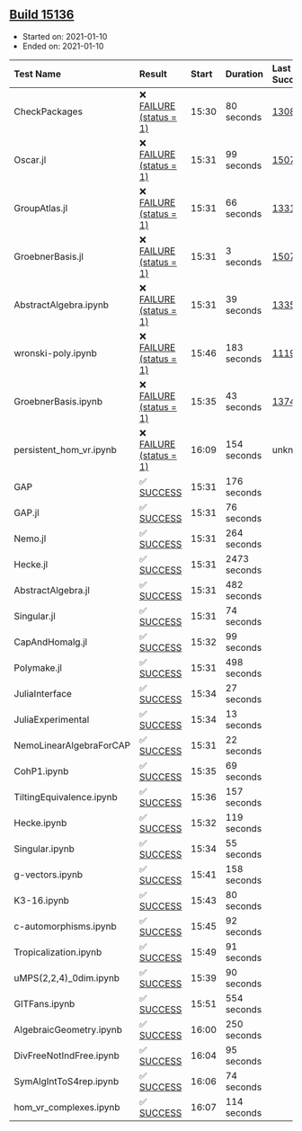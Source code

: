 ## [Build 15136](https://oscarci.mathematik.uni-kl.de/job/oscar/15136/)

* Started on: 2021-01-10
* Ended on: 2021-01-10

| Test Name    | Result | Start | Duration | Last Success | First Failure |
|:-------------|:-------|:------|:---------|:-------------|:--------------|
| CheckPackages | ❌ [FAILURE (status = 1)](https://oscarci.mathematik.uni-kl.de/job/oscar/15136/artifact/logs/build-15136/CheckPackages.log) | 15:30 | 80 seconds | [13085](https://oscarci.mathematik.uni-kl.de/job/oscar/13085/) | [13086](https://oscarci.mathematik.uni-kl.de/job/oscar/13086/) |
| Oscar.jl | ❌ [FAILURE (status = 1)](https://oscarci.mathematik.uni-kl.de/job/oscar/15136/artifact/logs/build-15136/Oscar.jl.log) | 15:31 | 99 seconds | [15079](https://oscarci.mathematik.uni-kl.de/job/oscar/15079/) | [15080](https://oscarci.mathematik.uni-kl.de/job/oscar/15080/) |
| GroupAtlas.jl | ❌ [FAILURE (status = 1)](https://oscarci.mathematik.uni-kl.de/job/oscar/15136/artifact/logs/build-15136/GroupAtlas.jl.log) | 15:31 | 66 seconds | [13311](https://oscarci.mathematik.uni-kl.de/job/oscar/13311/) | [13312](https://oscarci.mathematik.uni-kl.de/job/oscar/13312/) |
| GroebnerBasis.jl | ❌ [FAILURE (status = 1)](https://oscarci.mathematik.uni-kl.de/job/oscar/15136/artifact/logs/build-15136/GroebnerBasis.jl.log) | 15:31 | 3 seconds | [15079](https://oscarci.mathematik.uni-kl.de/job/oscar/15079/) | [15080](https://oscarci.mathematik.uni-kl.de/job/oscar/15080/) |
| AbstractAlgebra.ipynb | ❌ [FAILURE (status = 1)](https://oscarci.mathematik.uni-kl.de/job/oscar/15136/artifact/logs/build-15136/AbstractAlgebra.ipynb.log) | 15:31 | 39 seconds | [13355](https://oscarci.mathematik.uni-kl.de/job/oscar/13355/) | [13356](https://oscarci.mathematik.uni-kl.de/job/oscar/13356/) |
| wronski-poly.ipynb | ❌ [FAILURE (status = 1)](https://oscarci.mathematik.uni-kl.de/job/oscar/15136/artifact/logs/build-15136/wronski-poly.ipynb.log) | 15:46 | 183 seconds | [11192](https://oscarci.mathematik.uni-kl.de/job/oscar/11192/) | [11193](https://oscarci.mathematik.uni-kl.de/job/oscar/11193/) |
| GroebnerBasis.ipynb | ❌ [FAILURE (status = 1)](https://oscarci.mathematik.uni-kl.de/job/oscar/15136/artifact/logs/build-15136/GroebnerBasis.ipynb.log) | 15:35 | 43 seconds | [13748](https://oscarci.mathematik.uni-kl.de/job/oscar/13748/) | [13749](https://oscarci.mathematik.uni-kl.de/job/oscar/13749/) |
| persistent_hom_vr.ipynb | ❌ [FAILURE (status = 1)](https://oscarci.mathematik.uni-kl.de/job/oscar/15136/artifact/logs/build-15136/persistent_hom_vr.ipynb.log) | 16:09 | 154 seconds | unknown | unknown |
| GAP | ✅ [SUCCESS](https://oscarci.mathematik.uni-kl.de/job/oscar/15136/artifact/logs/build-15136/GAP.log) | 15:31 | 176 seconds |  |  |
| GAP.jl | ✅ [SUCCESS](https://oscarci.mathematik.uni-kl.de/job/oscar/15136/artifact/logs/build-15136/GAP.jl.log) | 15:31 | 76 seconds |  |  |
| Nemo.jl | ✅ [SUCCESS](https://oscarci.mathematik.uni-kl.de/job/oscar/15136/artifact/logs/build-15136/Nemo.jl.log) | 15:31 | 264 seconds |  |  |
| Hecke.jl | ✅ [SUCCESS](https://oscarci.mathematik.uni-kl.de/job/oscar/15136/artifact/logs/build-15136/Hecke.jl.log) | 15:31 | 2473 seconds |  |  |
| AbstractAlgebra.jl | ✅ [SUCCESS](https://oscarci.mathematik.uni-kl.de/job/oscar/15136/artifact/logs/build-15136/AbstractAlgebra.jl.log) | 15:31 | 482 seconds |  |  |
| Singular.jl | ✅ [SUCCESS](https://oscarci.mathematik.uni-kl.de/job/oscar/15136/artifact/logs/build-15136/Singular.jl.log) | 15:31 | 74 seconds |  |  |
| CapAndHomalg.jl | ✅ [SUCCESS](https://oscarci.mathematik.uni-kl.de/job/oscar/15136/artifact/logs/build-15136/CapAndHomalg.jl.log) | 15:32 | 99 seconds |  |  |
| Polymake.jl | ✅ [SUCCESS](https://oscarci.mathematik.uni-kl.de/job/oscar/15136/artifact/logs/build-15136/Polymake.jl.log) | 15:31 | 498 seconds |  |  |
| JuliaInterface | ✅ [SUCCESS](https://oscarci.mathematik.uni-kl.de/job/oscar/15136/artifact/logs/build-15136/JuliaInterface.log) | 15:34 | 27 seconds |  |  |
| JuliaExperimental | ✅ [SUCCESS](https://oscarci.mathematik.uni-kl.de/job/oscar/15136/artifact/logs/build-15136/JuliaExperimental.log) | 15:34 | 13 seconds |  |  |
| NemoLinearAlgebraForCAP | ✅ [SUCCESS](https://oscarci.mathematik.uni-kl.de/job/oscar/15136/artifact/logs/build-15136/NemoLinearAlgebraForCAP.log) | 15:31 | 22 seconds |  |  |
| CohP1.ipynb | ✅ [SUCCESS](https://oscarci.mathematik.uni-kl.de/job/oscar/15136/artifact/logs/build-15136/CohP1.ipynb.log) | 15:35 | 69 seconds |  |  |
| TiltingEquivalence.ipynb | ✅ [SUCCESS](https://oscarci.mathematik.uni-kl.de/job/oscar/15136/artifact/logs/build-15136/TiltingEquivalence.ipynb.log) | 15:36 | 157 seconds |  |  |
| Hecke.ipynb | ✅ [SUCCESS](https://oscarci.mathematik.uni-kl.de/job/oscar/15136/artifact/logs/build-15136/Hecke.ipynb.log) | 15:32 | 119 seconds |  |  |
| Singular.ipynb | ✅ [SUCCESS](https://oscarci.mathematik.uni-kl.de/job/oscar/15136/artifact/logs/build-15136/Singular.ipynb.log) | 15:34 | 55 seconds |  |  |
| g-vectors.ipynb | ✅ [SUCCESS](https://oscarci.mathematik.uni-kl.de/job/oscar/15136/artifact/logs/build-15136/g-vectors.ipynb.log) | 15:41 | 158 seconds |  |  |
| K3-16.ipynb | ✅ [SUCCESS](https://oscarci.mathematik.uni-kl.de/job/oscar/15136/artifact/logs/build-15136/K3-16.ipynb.log) | 15:43 | 80 seconds |  |  |
| c-automorphisms.ipynb | ✅ [SUCCESS](https://oscarci.mathematik.uni-kl.de/job/oscar/15136/artifact/logs/build-15136/c-automorphisms.ipynb.log) | 15:45 | 92 seconds |  |  |
| Tropicalization.ipynb | ✅ [SUCCESS](https://oscarci.mathematik.uni-kl.de/job/oscar/15136/artifact/logs/build-15136/Tropicalization.ipynb.log) | 15:49 | 91 seconds |  |  |
| uMPS(2,2,4)_0dim.ipynb | ✅ [SUCCESS](https://oscarci.mathematik.uni-kl.de/job/oscar/15136/artifact/logs/build-15136/uMPS-2-2-4-_0dim.ipynb.log) | 15:39 | 90 seconds |  |  |
| GITFans.ipynb | ✅ [SUCCESS](https://oscarci.mathematik.uni-kl.de/job/oscar/15136/artifact/logs/build-15136/GITFans.ipynb.log) | 15:51 | 554 seconds |  |  |
| AlgebraicGeometry.ipynb | ✅ [SUCCESS](https://oscarci.mathematik.uni-kl.de/job/oscar/15136/artifact/logs/build-15136/AlgebraicGeometry.ipynb.log) | 16:00 | 250 seconds |  |  |
| DivFreeNotIndFree.ipynb | ✅ [SUCCESS](https://oscarci.mathematik.uni-kl.de/job/oscar/15136/artifact/logs/build-15136/DivFreeNotIndFree.ipynb.log) | 16:04 | 95 seconds |  |  |
| SymAlgIntToS4rep.ipynb | ✅ [SUCCESS](https://oscarci.mathematik.uni-kl.de/job/oscar/15136/artifact/logs/build-15136/SymAlgIntToS4rep.ipynb.log) | 16:06 | 74 seconds |  |  |
| hom_vr_complexes.ipynb | ✅ [SUCCESS](https://oscarci.mathematik.uni-kl.de/job/oscar/15136/artifact/logs/build-15136/hom_vr_complexes.ipynb.log) | 16:07 | 114 seconds |  |  |
